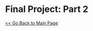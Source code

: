 # Final Project: Part 2



[<< Go Back to Main Page](https://meeeeeeeei28.github.io/Mei-Portfolio/)
